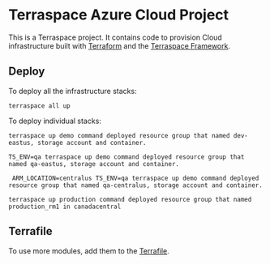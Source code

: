 
# Terraspace Azure Cloud Project

This is a Terraspace project. It contains code to provision Cloud infrastructure built with [Terraform](https://www.terraform.io/) and the [Terraspace Framework](https://terraspace.cloud/).

## Deploy

To deploy all the infrastructure stacks:

    terraspace all up

To deploy individual stacks:

    terraspace up demo command deployed resource group that named dev-eastus, storage account and container.

    TS_ENV=qa terraspace up demo command deployed resource group that named qa-eastus, storage account and container.

     ARM_LOCATION=centralus TS_ENV=qa terraspace up demo command deployed resource group that named qa-centralus, storage account and container.

    terraspace up production command deployed resource group that named production_rm1 in canadacentral



## Terrafile

To use more modules, add them to the [Terrafile](https://terraspace.cloud/docs/terrafile/).
